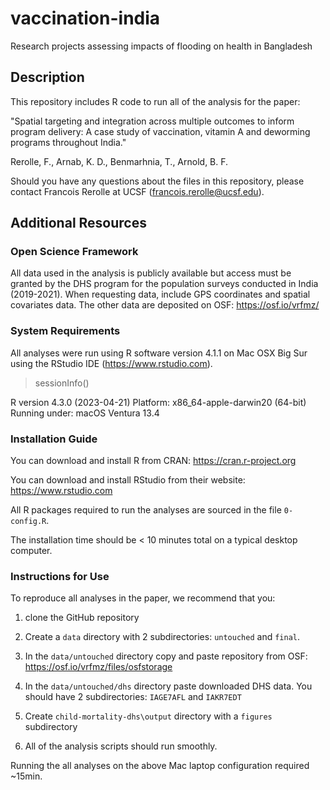 # vaccination-india
Research projects assessing impacts of flooding on health in Bangladesh

## Description

This repository includes R code to run all of the analysis for the paper:

"Spatial targeting and integration across multiple outcomes to inform program delivery: A case study of vaccination, vitamin A and deworming programs throughout India."

Rerolle, F., Arnab, K. D., Benmarhnia, T., Arnold, B. F.

Should you have any questions about the files in this repository, please contact Francois Rerolle at UCSF (francois.rerolle@ucsf.edu).

## Additional Resources

### Open Science Framework 

All data used in the analysis is publicly available but access must be granted by the DHS program for the population surveys conducted in India (2019-2021). When requesting data, include GPS coordinates and spatial covariates data. The other data are deposited on OSF: https://osf.io/vrfmz/

### System Requirements

All analyses were run using R software version 4.1.1 on Mac OSX Big Sur using the RStudio IDE (https://www.rstudio.com).

> sessionInfo()

R version 4.3.0 (2023-04-21)
Platform: x86_64-apple-darwin20 (64-bit)
Running under: macOS Ventura 13.4

### Installation Guide

You can download and install R from CRAN: https://cran.r-project.org

You can download and install RStudio from their website: https://www.rstudio.com

All R packages required to run the analyses are sourced in the file `0-config.R`.

The installation time should be < 10 minutes total on a typical desktop computer.

### Instructions for Use

To reproduce all analyses in the paper, we recommend that you: 

1. clone the GitHub repository

2. Create a `data` directory with 2 subdirectories: `untouched` and `final`.

3. In the `data/untouched` directory copy and paste repository from OSF: https://osf.io/vrfmz/files/osfstorage

4. In the `data/untouched/dhs` directory paste downloaded DHS data. You should have 2 subdirectories: `IAGE7AFL` and `IAKR7EDT`

5. Create `child-mortality-dhs\output` directory with a `figures` subdirectory

6. All of the analysis scripts should run smoothly. 

Running the all analyses on the above Mac laptop configuration required ~15min. 
